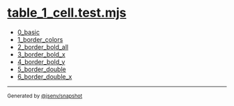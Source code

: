 # [table_1_cell.test.mjs](../table_1_cell.test.mjs)


- [0_basic](0_basic/0_basic.md)
- [1_border_colors](1_border_colors/1_border_colors.md)
- [2_border_bold_all](2_border_bold_all/2_border_bold_all.md)
- [3_border_bold_x](3_border_bold_x/3_border_bold_x.md)
- [4_border_bold_y](4_border_bold_y/4_border_bold_y.md)
- [5_border_double](5_border_double/5_border_double.md)
- [6_border_double_x](6_border_double_x/6_border_double_x.md)

---

<sub>
  Generated by <a href="https://github.com/jsenv/core/tree/main/packages/independent/snapshot">@jsenv/snapshot</a>
</sub>
